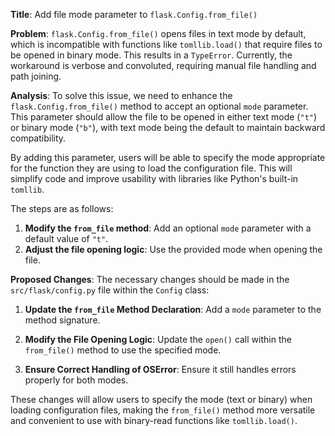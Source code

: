 **Title**: Add file mode parameter to `flask.Config.from_file()`

**Problem**: 
`flask.Config.from_file()` opens files in text mode by default, which is incompatible with functions like `tomllib.load()` that require files to be opened in binary mode. This results in a `TypeError`. Currently, the workaround is verbose and convoluted, requiring manual file handling and path joining.

**Analysis**:
To solve this issue, we need to enhance the `flask.Config.from_file()` method to accept an optional `mode` parameter. This parameter should allow the file to be opened in either text mode (`"t"`) or binary mode (`"b"`), with text mode being the default to maintain backward compatibility. 

By adding this parameter, users will be able to specify the mode appropriate for the function they are using to load the configuration file. This will simplify code and improve usability with libraries like Python's built-in `tomllib`.

The steps are as follows:

1. **Modify the `from_file` method**: Add an optional `mode` parameter with a default value of `"t"`.
2. **Adjust the file opening logic**: Use the provided mode when opening the file.

**Proposed Changes**:
The necessary changes should be made in the `src/flask/config.py` file within the `Config` class:

1. **Update the `from_file` Method Declaration**:
   Add a `mode` parameter to the method signature.
   
   

2. **Modify the File Opening Logic**:
   Update the `open()` call within the `from_file()` method to use the specified mode.
   
   

3. **Ensure Correct Handling of OSError**: 
   Ensure it still handles errors properly for both modes.
   
   

These changes will allow users to specify the mode (text or binary) when loading configuration files, making the `from_file()` method more versatile and convenient to use with binary-read functions like `tomllib.load()`.